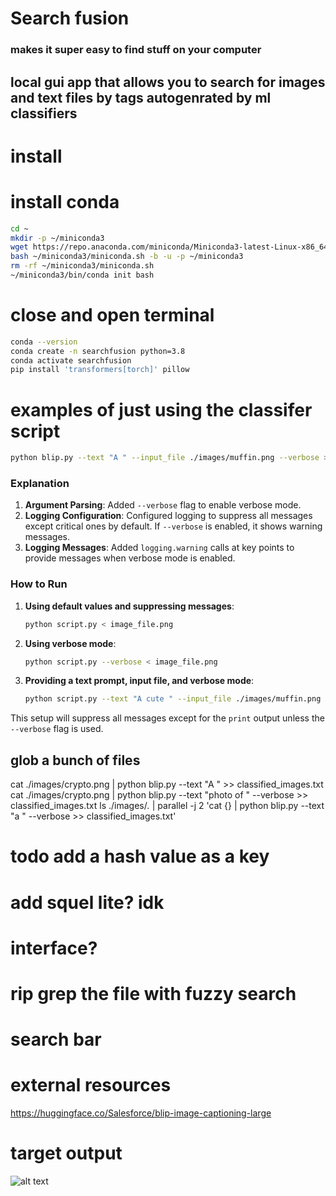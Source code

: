 # Search fusion 

### makes it super easy to find stuff on your computer
## local gui app that allows you to search for images and text files by tags autogenrated by ml classifiers


# install
# install conda
```bash
cd ~
mkdir -p ~/miniconda3
wget https://repo.anaconda.com/miniconda/Miniconda3-latest-Linux-x86_64.sh -O ~/miniconda3/miniconda.sh
bash ~/miniconda3/miniconda.sh -b -u -p ~/miniconda3
rm -rf ~/miniconda3/miniconda.sh
~/miniconda3/bin/conda init bash
```
# close and open terminal
```bash
conda --version
conda create -n searchfusion python=3.8
conda activate searchfusion
pip install 'transformers[torch]' pillow
```


# examples of just using the classifer script
```bash
python blip.py --text "A " --input_file ./images/muffin.png --verbose > classified_images.txt
 ```


### Explanation
1. **Argument Parsing**: Added `--verbose` flag to enable verbose mode.
2. **Logging Configuration**: Configured logging to suppress all messages except critical ones by default. If `--verbose` is enabled, it shows warning messages.
3. **Logging Messages**: Added `logging.warning` calls at key points to provide messages when verbose mode is enabled.

### How to Run
1. **Using default values and suppressing messages**:
   ```bash
   python script.py < image_file.png
   ```

2. **Using verbose mode**:
   ```bash
   python script.py --verbose < image_file.png
   ```

3. **Providing a text prompt, input file, and verbose mode**:
   ```bash
   python script.py --text "A cute " --input_file ./images/muffin.png --verbose
   ```

This setup will suppress all messages except for the `print` output unless the `--verbose` flag is used.


## glob a bunch of files
cat ./images/crypto.png | python blip.py --text "A " >> classified_images.txt
cat ./images/crypto.png | python blip.py --text "photo of " --verbose >> classified_images.txt
ls ./images/*.* | parallel -j 2 'cat {} | python blip.py --text "a " --verbose >> classified_images.txt'



# todo add a hash value as a key
# add squel lite? idk
# interface?


# rip grep the file with fuzzy search

# search bar




# external resources
https://huggingface.co/Salesforce/blip-image-captioning-large

# target output
![alt text](image.png)